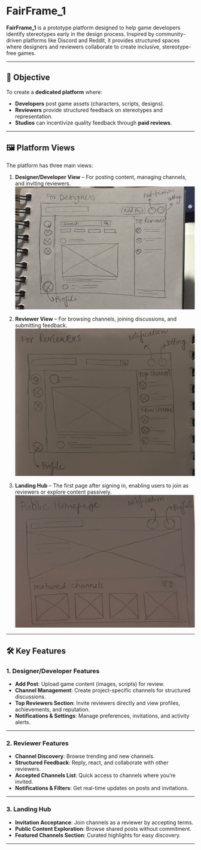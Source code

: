 # FairFrame_1


**FairFrame_1** is a prototype platform designed to help game developers identify stereotypes early in the design process. Inspired by community-driven platforms like Discord and Reddit, it provides structured spaces where designers and reviewers collaborate to create inclusive, stereotype-free games.

---

## 🎯 Objective

To create a **dedicated platform** where:
- **Developers** post game assets (characters, scripts, designs).
- **Reviewers** provide structured feedback on stereotypes and representation.
- **Studios** can incentivize quality feedback through **paid reviews**.

---

## 🖼️ Platform Views

The platform has three main views:

1. **Designer/Developer View** – For posting content, managing channels, and inviting reviewers.  
   ![Designer View](Images/designer-view.jpg)

3. **Reviewer View** – For browsing channels, joining discussions, and submitting feedback.  
   ![Reviewer View](Images/landing-hub.jpg)

4. **Landing Hub** – The first page after signing in, enabling users to join as reviewers or explore content passively.  
   ![Landing Hub](Images/reviewer-view.jpg)

---

## 🛠️ Key Features

### 1. Designer/Developer Features
- **Add Post**: Upload game content (images, scripts) for review.
- **Channel Management**: Create project-specific channels for structured discussions.
- **Top Reviewers Section**: Invite reviewers directly and view profiles, achievements, and reputation.
- **Notifications & Settings**: Manage preferences, invitations, and activity alerts.

---

### 2. Reviewer Features
- **Channel Discovery**: Browse trending and new channels.
- **Structured Feedback**: Reply, react, and collaborate with other reviewers.
- **Accepted Channels List**: Quick access to channels where you’re invited.
- **Notifications & Filters**: Get real-time updates on posts and invitations.

---

### 3. Landing Hub
- **Invitation Acceptance**: Join channels as a reviewer by accepting terms.
- **Public Content Exploration**: Browse shared posts without commitment.
- **Featured Channels Section**: Curated highlights for easy discovery.

---


